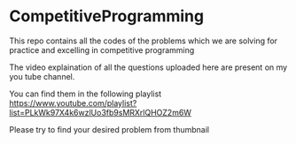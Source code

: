 # CompetitiveProgramming
This repo contains all the codes of the problems which we are solving for practice and excelling in competitive programming

The video explaination of all the questions uploaded here are present on my you tube channel.

You can find them in the following playlist
https://www.youtube.com/playlist?list=PLkWk97X4k6wzlUo3fb9sMRXrlQHOZ2m6W

Please try to find your desired problem from thumbnail
